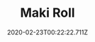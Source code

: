 ---
templateKey: blog-post
featuredpost: false
date: 2020-02-23T00:22:22.711Z
title: Maki Roll
description: Fish and rice wrapped in seaweed. 
type: cooking
sellPrice: 220
energy: 100
health: 45
featuredimage: /img/Maki_Roll.png
tags:
  - fish
  - Seaweed
  - Rice
  - edible
---